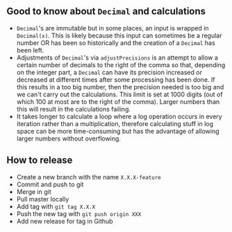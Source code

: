 
## Good to know about `Decimal` and calculations

* `Decimal`'s are immutable but in some places, an input is wrapped in `Decimal(x)`. This is likely because this input
  can sometimes be a regular number OR has been so historically and the creation of a `Decimal` has been left.
* Adjustments of `Decimal`'s via `adjustPrecisions` is an attempt to allow a certain number of decimals to the right of 
  the comma so that, depending on the integer part, a `Decimal` can have its precision increased or decreased at 
  different times after some processing has been done. If this results in a too big number, then the precision needed is 
  too big and we can't carry out the calculations. This limit is set at 1000 digits (out of which 100 at most are to the
  right of the comma). Larger numbers than this will result in the calculations failing.
* It takes longer to calculate a loop where a log operation occurs in every iteration rather than a multiplication,
  therefore calculating stuff in log space can be more time-consuming but has the advantage of allowing larger numbers
  without overflowing.

## How to release

* Create a new branch with the name `X.X.X-feature`
* Commit and push to git
* Merge in git
* Pull master locally
* Add tag with `git tag X.X.X`
* Push the new tag with `git push origin XXX`
* Add new release for tag in Github
